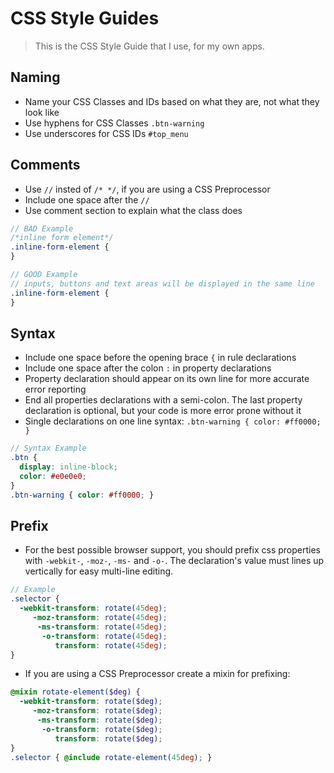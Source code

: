 # CSS Style Guides

> This is the CSS Style Guide that I use, for my own apps.

## Naming

* Name your CSS Classes and IDs based on what they are, not what they look like
* Use hyphens for CSS Classes `.btn-warning`
* Use underscores for CSS IDs `#top_menu`

## Comments

* Use `//` insted of `/* */`, if you are using a CSS Preprocessor
* Include one space after the `//`
* Use comment section to explain what the class does

```scss
// BAD Example
/*inline form element*/
.inline-form-element {
}

// GOOD Example
// inputs, buttons and text areas will be displayed in the same line
.inline-form-element {
}
```

## Syntax
* Include one space before the opening brace `{` in rule declarations
* Include one space after the colon `:` in property declarations
* Property declaration should appear on its own line for more accurate error reporting
* End all properties declarations with a semi-colon. The last property declaration is optional, but your code is more error prone without it
* Single declarations on one line syntax: `.btn-warning { color: #ff0000; }`

```scss
// Syntax Example
.btn {
  display: inline-block;
  color: #e0e0e0;
}
.btn-warning { color: #ff0000; }
```

## Prefix

* For the best possible browser support, you should prefix css properties with `-webkit-`, `-moz-`, `-ms-` and `-o-`. The declaration's value must lines up vertically for easy multi-line editing.

```scss
// Example
.selector {
  -webkit-transform: rotate(45deg);
     -moz-transform: rotate(45deg);
      -ms-transform: rotate(45deg);
       -o-transform: rotate(45deg);
          transform: rotate(45deg);
}
```
* If you are using a CSS Preprocessor create a mixin for prefixing:

```scss
@mixin rotate-element($deg) {
  -webkit-transform: rotate($deg);
     -moz-transform: rotate($deg);
      -ms-transform: rotate($deg);
       -o-transform: rotate($deg);
          transform: rotate($deg);
}
.selector { @include rotate-element(45deg); }
```


